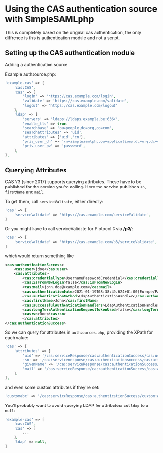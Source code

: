 Using the CAS authentication source with SimpleSAMLphp
==========================================================

This is completely based on the original cas authentication, 
the only diffrence is this is authentication module and not a script.

Setting up the CAS authentication module
----------------------------------

Adding a authentication source

Example authsource.php:

```php
'example-cas' => [
    'cas:CAS',
    'cas' => [
        'login' => 'https://cas.example.com/login',
        'validate' => 'https://cas.example.com/validate',
        'logout' => 'https://cas.example.com/logout'
    ],
    'ldap' => [
        'servers' => 'ldaps://ldaps.example.be:636/',
        'enable_tls' => true,
        'searchbase' => 'ou=people,dc=org,dc=com',
        'searchattributes' => 'uid',
        'attributes' => ['uid','cn'],
        'priv_user_dn' => 'cn=simplesamlphp,ou=applications,dc=org,dc=com',
        'priv_user_pw' => 'password',
    ],
],
```

## Querying Attributes

CAS V3 (since 2017) supports querying attributes. Those have to be published
for the service you're calling. Here the service publishes `sn`, `firstName`
and `mail`.

To get them, call `serviceValidate`, either directly:

```php
'cas' => [
    'serviceValidate' => 'https://cas.example.com/serviceValidate',
]
```

Or you might have to call serviceValidate for Protocol 3 via **/p3/**:

```php
'cas' => [
    'serviceValidate' => 'https://cas.example.com/p3/serviceValidate',
]
```

which would return something like

```xml
<cas:authenticationSuccess>
    <cas:user>jdoe</cas:user>
    <cas:attributes>
        <cas:credentialType>UsernamePasswordCredential</cas:credentialType>
        <cas:isFromNewLogin>false</cas:isFromNewLogin>
        <cas:mail>john.doe@example.com</cas:mail>
        <cas:authenticationDate>2021-01-19T08:38:49.624+01:00[Europe/Paris]</cas:authenticationDate>
        <cas:authenticationMethod>LdapAuthenticationHandler</cas:authenticationMethod>
        <cas:firstName>John</cas:firstName>
        <cas:successfulAuthenticationHandlers>LdapAuthenticationHandler</cas:successfulAuthenticationHandlers>
        <cas:longTermAuthenticationRequestTokenUsed>false</cas:longTermAuthenticationRequestTokenUsed>
        <cas:sn>Doe</cas:sn>
        </cas:attributes>
</cas:authenticationSuccess>
```

So we can query for attributes in `authsources.php`, providing the XPath
for each value:

```php
'cas' => [
    'attributes' => [
        'uid' => '/cas:serviceResponse/cas:authenticationSuccess/cas:user',
        'sn' => '/cas:serviceResponse/cas:authenticationSuccess/cas:attributes/cas:sn',
        'givenName' => '/cas:serviceResponse/cas:authenticationSuccess/cas:attributes/cas:firstname',
        'mail' => '/cas:serviceResponse/cas:authenticationSuccess/cas:attributes/cas:mail',
    ],
],
```

and even some custom attributes if they're set:

```php
'customabc' => '/cas:serviceResponse/cas:authenticationSuccess/custom:abc',
```

You'll probably want to avoid querying LDAP for attributes:
set `ldap` to a `null`:

```php
'example-cas' => [
    'cas:CAS',
    'cas' => [
        ...
    ],
    'ldap' => null,
]
```
